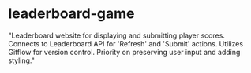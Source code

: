 # leaderboard-game
"Leaderboard website for displaying and submitting player scores. Connects to Leaderboard API for 'Refresh' and 'Submit' actions. Utilizes Gitflow for version control. Priority on preserving user input and adding styling."
